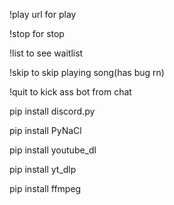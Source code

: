 !play url for play

!stop for stop

!list to see waitlist

!skip to skip playing song(has bug rn)

!quit to kick ass bot from chat


pip install discord.py

pip install PyNaCl

pip install youtube_dl

pip install yt_dlp

pip install ffmpeg
